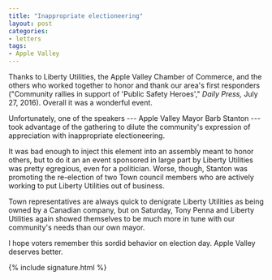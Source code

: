 ```yaml
---
title: "Inappropriate electioneering"
layout: post
categories:
- letters
tags:
- Apple Valley
---
```


Thanks to Liberty Utilities, the Apple Valley Chamber of Commerce, and the others who worked together to honor and thank our area's first responders ("Community rallies in support of 'Public Safety Heroes'," *Daily Press,* July 27, 2016). Overall it was a wonderful event.

Unfortunately, one of the speakers --- Apple Valley Mayor Barb Stanton --- took advantage of the gathering to dilute the community's expression of appreciation with inappropriate electioneering.

It was bad enough to inject this element into an assembly meant to honor others, but to do it an an event sponsored in large part by Liberty Utilities was pretty egregious, even for a politician. Worse, though, Stanton was promoting the re-election of two Town council members who are actively working to put Liberty Utilities out of business.

Town representatives are always quick to denigrate Liberty Utilities as being owned by a Canadian company, but on Saturday, Tony Penna and Liberty Utilities again showed themselves to be much more in tune with our community's needs than our own mayor.

I hope voters remember this sordid behavior on election day. Apple Valley deserves better.

{% include signature.html %}
